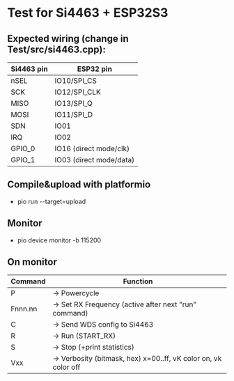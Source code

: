 # Test for Si4463 + ESP32S3

## Expected wiring (change in Test/src/si4463.cpp):
| Si4463 pin | ESP32 pin |
|------------|-----------|
| nSEL       | IO10/SPI_CS
| SCK        | IO12/SPI_CLK
| MISO       | IO13/SPI_Q
| MOSI       | IO11/SPI_D
| SDN        | IO01
| IRQ        | IO02
| GPIO_0     | IO16 (direct mode/clk)
| GPIO_1     | IO03 (direct mode/data)

## Compile&upload with platformio
- pio run --target=upload

## Monitor
- pio device monitor -b 115200

## On monitor
| Command   | Function |
|---|---|
| P         | -> Powercycle |
| Fnnn.nn   | -> Set RX Frequency (active after next "run" command) |
| C         | -> Send WDS config to Si4463 |
| R         | -> Run (START_RX) |
| S         | -> Stop (+print statistics) |
| Vxx       | -> Verbosity (bitmask, hex) x=00..ff, vK color on, vk color off |
